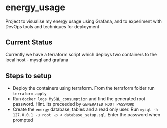 # energy_usage
Project to visualise my energy usage using Grafana, and to experiment with DevOps tools and techniques for deployment

## Current Status

Currently we have a terraform script which deploys two containers to the local host - mysql and grafana

## Steps to setup

* Deploy the containers using terraform.  From the terraform folder run `terraform apply`
* Run `docker logs MySQL_consumption` and find the generated root password.  Hint.  Its preceeded by `GENERATED ROOT PASSWORD`
* Create the `energy` database, tables and a read only user.  Run `mysql -h 127.0.0.1 -u root -p < database_setup.sql`.  Enter the password when prompted

